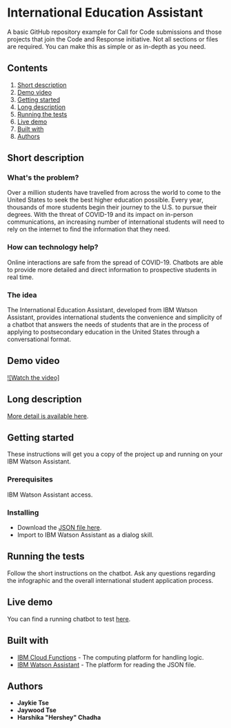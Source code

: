 # International Education Assistant

A basic GitHub repository example for Call for Code submissions and those projects that join the Code and Response initiative. Not all sections or files are required. You can make this as simple or as in-depth as you need.

## Contents

1. [Short description](#short-description)
1. [Demo video](#demo-video)
1. [Getting started](#getting-started)
1. [Long description](#long-description)
1. [Running the tests](#running-the-tests)
1. [Live demo](#live-demo)
1. [Built with](#built-with)
1. [Authors](#authors)

## Short description

### What's the problem?

Over a million students have travelled from across the world to come to the United States to seek the best higher education possible. Every year, thousands of more students begin their journey to the U.S. to pursue their degrees. With the threat of COVID-19 and its impact on in-person communications, an increasing number of international students will need to rely on the internet to find the information that they need.

### How can technology help?

Online interactions are safe from the spread of COVID-19. Chatbots are able to provide more detailed and direct information to prospective students in real time.

### The idea

The International Education Assistant, developed from IBM Watson Assistant, provides international students the convenience and simplicity of a chatbot that answers the needs of students that are in the process of applying to postsecondary education in the United States through a conversational format.

## Demo video

[![Watch the video]](https://youtu.be/vOgCOoy_Bx0)

## Long description

[More detail is available here](DESCRIPTION.md).

## Getting started

These instructions will get you a copy of the project up and running on your IBM Watson Assistant.

### Prerequisites

IBM Watson Assistant access.

### Installing

* Download the [JSON file here](skill-International-Education-Assistant.json).
* Import to IBM Watson Assistant as a dialog skill.

## Running the tests

Follow the short instructions on the chatbot. Ask any questions regarding the infographic and the overall international student application process.

## Live demo

You can find a running chatbot to test [here](https://web-chat.global.assistant.watson.cloud.ibm.com/preview.html?region=us-south&integrationID=27ac9ee4-f827-485e-90c2-b0826627f48e&serviceInstanceID=aeab0e82-1ae6-491f-881f-307286d610d1).

## Built with

* [IBM Cloud Functions](https://cloud.ibm.com/catalog?search=cloud%20functions#search_results) - The computing platform for handling logic.
* [IBM Watson Assistant](https://www.ibm.com/cloud/watson-assistant/) - The platform for reading the JSON file.


## Authors

* **Jaykie Tse**
* **Jaywood Tse**
* **Harshika "Hershey" Chadha**
